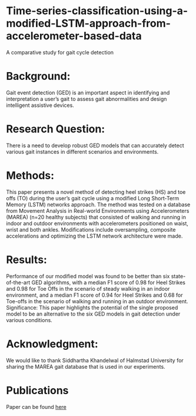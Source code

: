 # Time-series-classification-using-a-modified-LSTM-approach-from-accelerometer-based-data
A comparative study for gait cycle detection

# Background: 
Gait event detection (GED) is an important aspect in identifying and interpretation a user’s gait to assess gait abnormalities and design intelligent assistive devices.

# Research Question: 
There is a need to develop robust GED models that can accurately detect various gait instances in different scenarios and environments. 

# Methods: 
This paper presents a novel method of detecting heel strikes (HS) and toe offs (TO) during the user’s gait cycle using a modified Long Short-Term Memory (LSTM) networks approach. The method was tested on a database from Movement Analysis in Real-world Environments using Accelerometers (MAREA) (n=20 healthy subjects) that consisted of walking and running in indoor and outdoor environments with accelerometers positioned on waist, wrist and both ankles. Modifications include oversampling, composite accelerations and optimizing the LSTM network architecture were made. 

# Results: 
Performance of our modified model was found to be better than six state-of-the-art GED algorithms, with a median F1 score of 0.98 for Heel Strikes and 0.98 for Toe Offs in the scenario of steady walking in an indoor environment, and a median F1 score of 0.94 for Heel Strikes and 0.68 for Toe-offs in the scenario of walking and running in an outdoor environment. 
Significance: This paper highlights the potential of the single proposed model to be an alternative to the six GED models in gait detection under various conditions.

# Acknowledgment:
We would like to thank Siddhartha Khandelwal of Halmstad University for sharing the MAREA gait database that is used in our experiments.

# Publications
Paper can be found [here](https://doi.org/10.1016/j.gaitpost.2019.09.007)

